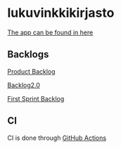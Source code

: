 # lukuvinkkikirjasto

[The app can be found in here](https://ohtu-lukuvinkkiapp.herokuapp.com)

## Backlogs
[Product Backlog](https://github.com/prTopi/lukuvinkkikirjasto/projects/2)

[Backlog2.0](https://docs.google.com/spreadsheets/d/1c8zrpIsmhYAiB1Vc7fqDrFib2jI-ZHxGmAtz3zVkCcM/edit?usp=sharing)

[First Sprint Backlog](https://github.com/prTopi/lukuvinkkikirjasto/projects/1)

## CI

CI is done through [GitHub Actions](https://github.com/prTopi/lukuvinkkikirjasto/actions)
